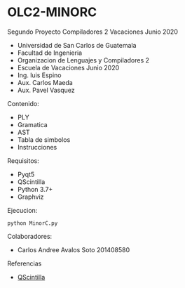 # OLC2-MINORC
Segundo Proyecto Compiladores 2 Vacaciones Junio 2020


* Universidad de San Carlos de Guatemala
* Facultad de Ingenieria
* Organizacion de Lenguajes y Compiladores 2
* Escuela de Vacaciones Junio 2020
* Ing. luis Espino
* Aux. Carlos Maeda
* Aux. Pavel Vasquez

Contenido:

* PLY
* Gramatica
* AST
* Tabla de simbolos
* Instrucciones

Requisitos:
* Pyqt5
* QScintilla
* Python 3.7+
* Graphviz

Ejecucion:

```
python MinorC.py
```

Colaboradores:
* Carlos Andree Avalos Soto       201408580

Referencias
* [QScintilla](https://qscintilla.com/#home)
